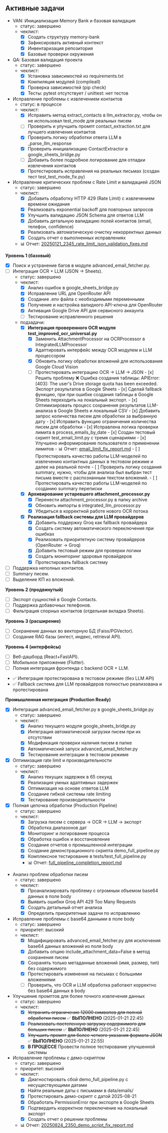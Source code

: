## Активные задачи
- VAN: Инициализация Memory Bank и базовая валидация
  - статус: завершено
  - чеклист:
    - [x] Создать структуру memory-bank
    - [x] Зафиксировать активный контекст
    - [x] Инвентаризация репозитория
    - [x] Базовые проверки окружения

- QA: Базовая валидация проекта
  - статус: завершено
  - чеклист:
    - [x] Установка зависимостей из requirements.txt
    - [x] Компиляция модулей (compileall)
    - [x] Проверка зависимостей (pip check)
    - [x] Тесты: pytest отсутствует / unittest: нет тестов

- Исправление проблемы с извлечением контактов
  - статус: в процессе
  - чеклист:
    - [x] Исправить метод extract_contacts в llm_extractor.py, чтобы он не использовал test_mode для реальных писем
    - [ ] Проверить и улучшить промпт contact_extraction.txt для лучшего извлечения контактов
    - [x] Проверить логику обработки ответа LLM в _parse_llm_response
    - [x] Проверить инициализацию ContactExtractor в google_sheets_bridge.py
    - [ ] Добавить более подробное логирование для отладки извлечения контактов
    - [x] Протестировать исправления на реальных письмах (создан тест test_test_mode_fix.py)

- Исправление критических проблем с Rate Limit и валидацией JSON
  - статус: завершено
  - чеклист:
    - [x] Добавить обработку HTTP 429 (Rate Limit) с извлечением времени ожидания
    - [x] Реализовать exponential backoff для повторных запросов
    - [x] Улучшить валидацию JSON Schema для ответов LLM
    - [x] Добавить детальную валидацию полей контактов (email, телефон, confidence)
    - [x] Реализовать автоматическую очистку некорректных данных
    - [x] Создать отчет о выполненных исправлениях
  - 📊 Отчет: [20250121_2345_rate_limit_json_validation_fixes.md](../reports/20250121_2345_rate_limit_json_validation_fixes.md)

**Уровень 1 (базовый)**

* [x] Поиск и устранение багов в модуле advanced_email_fetcher.py.
* [ ] Интеграция OCR + LLM (JSON → Sheets).
  - статус: завершено
  - чеклист:
    - [x] Анализ ошибок в google_sheets_bridge.py
    - [x] Исправление URL для OpenRouter API
    - [x] Создание .env файла с необходимыми переменными
    - [x] Получение и настройка валидного API-ключа для OpenRouter
    - [x] Активация Google Drive API для сервисного аккаунта
    - [ ] Тестирование исправленного решения
  - подзадачи:
    - [x] **Интеграция проверенного OCR модуля test_improved_ocr_universal.py**
      - [x] Заменить AttachmentProcessor на OCRProcessor в IntegratedLLMProcessor
      - [x] Адаптировать интерфейс между OCR модулем и LLM процессором
      - [x] Обновить логику обработки вложений для использования Google Cloud Vision
      - [ ] Протестировать интеграцию OCR → LLM → JSON
            - [x] Решить проблему ❌ Ошибка создания таблицы: APIError: [403]: The user's Drive storage quota has been exceeded. Экспорт результатов в Google Sheets
            - [x] Сделай fallback функцию, при при ошибке создания таблицы в Google Sheets переходить на локальный экспорт.
            - [x] Оптимизировать процесс сохранения результатов LLM-анализа в Google Sheets и локальный CSV
            - [x] Добавить запрос количества писем для обработки за выбранную дату
            - [x] Исправить функцию ограничения количества писем для обработки
              - [x] Исправлена логика проверки лимита в process_emails_by_date
              - [x] Создан тестовый скрипт test_email_limit.py с тремя сценариями
              - [x] Улучшено информирование пользователя о применении лимитов
              - 📊 Отчет: [email_limit_fix_report.md](../reports/email_limit_fix_report.md)
            - [ ] Протестировать качество работы LLM-моделей по извлечению контактных данных в тестовом режиме и далее на реальной почте
            - [ ] Проверить логику создания summary, нужно, чтобы для анализа был выбран тест письма вместе с распознанным текстом вложений.
            - [ ] Протестировать качество работы LLM-моделей по созданию summary переписки

    - [x] **Архивирование устаревшего attachment_processor.py**
      - [x] Перенести attachment_processor.py в папку archive
      - [x] Обновить импорты в integrated_llm_processor.py
      - [x] Убедиться в корректной работе нового OCR потока
    - [x] **Реализация fallback системы для LLM провайдеров**
      - [x] Добавить поддержку Groq как fallback провайдера
      - [x] Создать систему автоматического переключения при ошибках
      - [x] Реализовать приоритетную систему провайдеров (OpenRouter → Groq)
      - [x] Добавить тестовый режим для проверки логики
      - [x] Создать мониторинг здоровья провайдеров
      - [x] Протестировать fallback систему
* [ ] Поддержка неполных контактов.
* [ ] Summary писем.
* [ ] Выделение КП из вложений.

**Уровень 2 (продвинутый)**

* [ ] Экспорт сущностей в Google Contacts.
* [ ] Поддержка добавочных телефонов.
* [ ] Фильтрация спорных контактов (отдельная вкладка Sheets).

**Уровень 3 (расширение)**

* [ ] Сохранение данных во векторную БД (Faiss/PGVector).
* [ ] Создание RAG базы (ингест, индекс, retrieval API).

**Уровень 4 (интерфейсы)**

* [ ] Веб-дашборд (React+FastAPI).
* [ ] Мобильное приложение (Flutter).
* [ ] Полная интеграция фронтенда с backend OCR + LLM.
- ✅ Интеграция протестирована в тестовом режиме (без LLM API)
- ✅ Fallback система для LLM провайдеров полностью реализована и протестирована

**Промышленная интеграция (Production Ready)**

* [x] Интеграция advanced_email_fetcher.py в google_sheets_bridge.py
  - статус: завершено
  - чеклист:
    - [x] Анализ текущего модуля google_sheets_bridge.py
    - [x] Интеграция автоматической загрузки писем при их отсутствии
    - [x] Модификация проверки наличия писем в папке
    - [x] Автоматический запуск advanced_email_fetcher.py
    - [x] Тестирование интеграции в тестовом режиме

* [x] Оптимизация rate limit и производительности
  - статус: завершено
  - чеклист:
    - [x] Анализ текущих задержек в 65 секунд
    - [x] Реализация умных адаптивных задержек
    - [x] Оптимизация на основе ответов LLM
    - [x] Создание гибкой системы rate limiting
    - [x] Тестирование производительности

* [x] Полная цепочка обработки (Production Pipeline)
  - статус: завершено
  - чеклист:
    - [x] Загрузка писем с сервера → OCR → LLM → экспорт
    - [x] Обработка диапазонов дат
    - [x] Мониторинг и логирование процесса
    - [x] Обработка ошибок и восстановление
    - [x] Создание отчетов о промышленной интеграции
    - [x] Создание демонстрационного скрипта demo_full_pipeline.py
    - [x] Комплексное тестирование в tests/test_full_pipeline.py
    - 📊 Отчет: [full_pipeline_completion_report.md](../reports/full_pipeline_completion_report.md)

- Анализ проблем обработки писем
  - статус: завершено
  - чеклист:
    - [x] Проанализировать проблему с огромным объемом base64 данных в поле body
    - [x] Выявить ошибки Groq API 429 Too Many Requests
    - [x] Создать детальный отчет анализа
    - [x] Определить приоритетные задачи по исправлению

- Исправление проблемы с base64 данными в поле body
  - статус: завершено
  - приоритет: высокий
  - чеклист:
    - [x] Модифицировать advanced_email_fetcher.py для исключения base64 данных вложений из поля body
    - [x] Добавить опцию include_attachment_data=False в метод сохранения писем
    - [x] Сохранять только метаданные вложений (имя, размер, тип) без содержимого
    - [x] Протестировать изменения на письмах с большими вложениями
    - [ ] Проверить, что OCR и LLM обработка работают корректно без base64 данных в body

- Улучшение промптов для более точного извлечения данных
  - статус: завершено
  - чеклист:
    - [x] ~~Устранить ограничение 12000 символов для полной обработки писем~~ ✅ **ВЫПОЛНЕНО** (2025-01-21 22:45)
    - [x] ~~Реализовать постепенную загрузку содержимого для больших писем~~ ✅ **ВЫПОЛНЕНО** (2025-01-21 22:45)
    - [x] ~~Улучшить промпт для более четкого указания формата JSON~~ ✅ **ВЫПОЛНЕНО** (2025-01-21 22:55)
    - [x] **В ПРОЦЕССЕ** Провести полное тестирование улучшенной системы

- Исправление проблемы с демо-скриптом
  - статус: завершено
  - приоритет: высокий
  - чеклист:
    - [x] Диагностировать сбой demo_full_pipeline.py с несуществующими датами
    - [x] Найти реальные даты с письмами в data/emails/
    - [x] Протестировать демо-скрипт с датой 2025-08-21
    - [x] Обработать PermissionError при экспорте в Google Sheets
    - [x] Подтвердить корректное переключение на локальный экспорт
    - [x] Создать отчет о решении проблемы
  - 📊 Отчет: [20250824_2350_demo_script_fix_report.md](../reports/20250121_2350_demo_script_fix_report.md)

